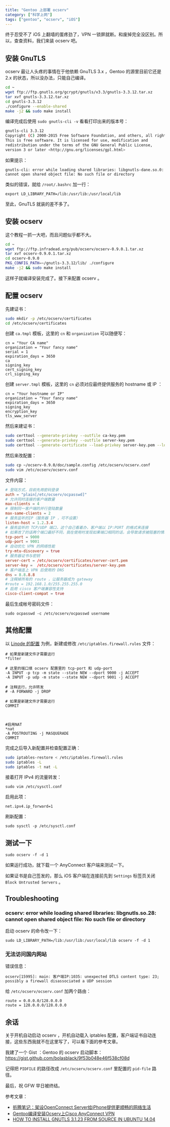 ```yaml
---
title: "Gentoo 上部署 ocserv"
category: ["科学上网"]
tags: ["gentoo", "ocserv", "iOS"]
---
```


终于忍受不了 iOS 上翻墙的蛋疼劲了，VPN 一锁屏就断。和废掉完全没区别。所以，查查资料，我们来装 ocserv 吧。

## 安装 GnuTLS

ocserv 最让人头疼的事情在于他依赖 GnuTLS 3.x ，Gentoo 的源里目前它还是 2.x 的状态，所以没办法，只能自己编译。

```bash
cd ~
wget ftp://ftp.gnutls.org/gcrypt/gnutls/v3.3/gnutls-3.3.12.tar.xz
tar xvf gnutls-3.3.12.tar.xz
cd gnutls-3.3.12
./configure --enable-shared
make -j2 && sudo make install
```

编译完成后使用 `sudo gnutls-cli -v` 看看打印出来的版本号：

```bash
gnutls-cli 3.3.12
Copyright (C) 2000-2015 Free Software Foundation, and others, all rights reserved.
This is free software. It is licensed for use, modification and
redistribution under the terms of the GNU General Public License,
version 3 or later <http://gnu.org/licenses/gpl.html>
```

如果提示：

    gnutls-cli: error while loading shared libraries: libgnutls-dane.so.0: cannot open shared object file: No such file or directory

类似的错误，就给 `/root/.bashrc` 加一行：

    export LD_LIBRARY_PATH=/lib:/usr/lib:/usr/local/lib

至此，GnuTLS 就装的差不多了。

## 安装 ocserv

这个教程一抓一大吧，而且问题似乎都不大。

```bash
cd ~
wget ftp://ftp.infradead.org/pub/ocserv/ocserv-0.9.0.1.tar.xz
tar xvf ocserv-0.9.0.1.tar.xz
cd ocserv-0.9.0
PKG_CONFIG_PATH=~/gnutls-3.3.12/lib/ ./configure
make -j2 && sudo make install
```

这样子就编译安装完成了。接下来配置 ocserv 。

## 配置 ocserv

先建证书：

```bash
sudo mkdir -p /etc/ocserv/certificates
cd /etc/ocserv/certificates
```

创建 `ca.tmpl` 模板，这里的 `cn` 和 `organization` 可以随便写：

```
cn = "Your CA name"
organization = "Your fancy name"
serial = 1
expiration_days = 3650
ca
signing_key
cert_signing_key
crl_signing_key
```

创建 `server.tmpl` 模板，这里的 `cn` 必须对应最终提供服务的 hostname 或 IP ：

```
cn = "Your hostname or IP"
organization = "Your fancy name"
expiration_days = 3650
signing_key
encryption_key
tls_www_server
```

然后来建证书：

```bash
sudo certtool --generate-privkey --outfile ca-key.pem
sudo certtool --generate-privkey --outfile server-key.pem
sudo certtool --generate-certificate --load-privkey server-key.pem --load-ca-certificate ca-cert.pem --load-ca-privkey ca-key.pem --template server.tmpl --outfile server-cert.pem
```

然后来改配置：

```bash
sudo cp ~/ocserv-0.9.0/doc/sample.config /etc/ocserv/ocserv.conf
sudo vim /etc/ocserv/ocserv.conf
```

文件内容：

```conf
# 登陆方式，目前先用密码登录
auth = "plain[/etc/ocserv/ocpasswd]"
# 允许同时连接的客户端数量
max-clients = 4
# 限制同一客户端的并行登陆数量
max-same-clients = 2
# 服务监听的IP（服务器 IP ，可不设置）
listen-host = 1.2.3.4
# 服务监听的 TCP/UDP 端口，这个自己看着办，客户端以 IP:PORT 的格式来连接
# 如果改了的话两个端口最好不同，我在使用时发现如果端口相同的话，会导致请求被阻塞的情况
tcp-port = 9000
udp-port = 9001
# 自动优化 VPN 的网络性能
try-mtu-discovery = true
# 服务器证书与密钥
server-cert = /etc/ocserv/certificates/server-cert.pem
server-key =  /etc/ocserv/certificates/server-key.pem
# 客户端连上 VPN 后使用的 DNS
dns = 8.8.8.8
# 注释掉所有的 route ，让服务器成为 gateway
#route = 192.168.1.0/255.255.255.0
# 启用 cisco 客户端兼容性支持
cisco-client-compat = true
```

最后生成帐号密码文件：

    sudo ocpasswd -c /etc/ocserv/ocpasswd username

## 其他配置

以 [Linode 的配置](https://www.linode.com/docs/security/securing-your-server#creating-a-firewall) 为例，新建或修改 `/etc/iptables.firewall.rules` 文件：

```iptables
# 如果是新建文件才需要这行
*filter

# 这里的端口填 ocserv 配置里的 tcp-port 和 udp-port
-A INPUT -p tcp -m state --state NEW --dport 9000 -j ACCEPT
-A INPUT -p udp -m state --state NEW --dport 9001 -j ACCEPT

# 注释这行，允许转发
# -A FORWARD -j DROP

# 如果是新建文件才需要这行
COMMIT



#启用NAT
*nat
-A POSTROUTING -j MASQUERADE
COMMIT
```

完成之后导入新配置并检查配置正确：

```bash
sudo iptables-restore < /etc/iptables.firewall.rules
sudo iptables -L
sudo iptables -t nat -L
```

接着打开 IPv4 的流量转发：

    sudo vim /etc/sysctl.conf

启用此项：

    net.ipv4.ip_forward=1

刷新配置：

    sudo sysctl -p /etc/sysctl.conf

## 测试一下

    sudo ocserv -f -d 1

如果运行成功，就下载一个 AnyConnect 客户端来测试一下。

如果证书是自己签发的，那么 iOS 客户端在连接前先到 `Settings` 标签页关闭 `Block Untrusted Servers` 。

## Troubleshooting

### ocserv: error while loading shared libraries: libgnutls.so.28: cannot open shared object file: No such file or directory

启动 ocserv 的命令改一下：

    sudo LD_LIBRARY_PATH=/lib:/usr/lib:/usr/local/lib ocserv -f -d 1

### 无法访问国内网站

错误信息：

    ocserv[15995]: main: 客户端IP:1035: unexpected DTLS content type: 23; possibly a firewall disassociated a UDP session

给 `/etc/ocserv/ocserv.conf` 加两个路由：

    route = 0.0.0.0/128.0.0.0
    route = 128.0.0.0/128.0.0.0

## 余话

关于开机自动启动 ocserv ，开机自动载入 iptables 配置，客户端证书自动连接，这些东西我就不在这里写了，可以看下面的参考文章。

我建了一个 Gist ：Gentoo 的 ocserv 启动脚本：https://gist.github.com/bolasblack/9f53b048e46f538cf08d

记得把 `PIDFILE` 的路径改成 `/etc/ocserv/ocserv.conf` 里配置的 `pid-file` 路径。

最后，祝 GFW 早日被终结。

参考文章：

* [折腾笔记：架设OpenConnect Server给iPhone提供更顺畅的网络生活](http://bitinn.net/11084/)
* [Gentoo编译安装Ocserv上Cisco AnyConnect VPN](http://blog.ihipop.info/2014/07/4782.html)
* [HOW TO INSTALL GNUTLS 3.1.23 FROM SOURCE IN UBUNTU 14.04](http://www.bauer-power.net/2014/06/how-to-install-gnutls-3123-from-source.html)

